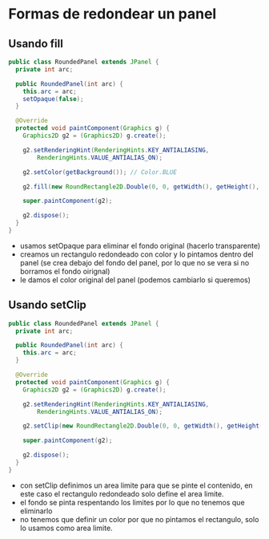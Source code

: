 # Formas de redondear un panel

## Usando fill
```java
public class RoundedPanel extends JPanel {
  private int arc;

  public RoundedPanel(int arc) {
    this.arc = arc;
    setOpaque(false);
  }

  @Override
  protected void paintComponent(Graphics g) {
    Graphics2D g2 = (Graphics2D) g.create();

    g2.setRenderingHint(RenderingHints.KEY_ANTIALIASING,
        RenderingHints.VALUE_ANTIALIAS_ON);

    g2.setColor(getBackground()); // Color.BLUE

    g2.fill(new RoundRectangle2D.Double(0, 0, getWidth(), getHeight(), arc, arc));

    super.paintComponent(g2);

    g2.dispose();
  }
}
```

- usamos setOpaque para eliminar el fondo original (hacerlo transparente)
- creamos un rectangulo redondeado con color y lo pintamos dentro del panel (se crea debajo del fondo del panel, por lo que no se vera si no borramos el fondo oirignal)
- le damos el color original del panel (podemos cambiarlo si queremos)

## Usando setClip
```java
public class RoundedPanel extends JPanel {
  private int arc;

  public RoundedPanel(int arc) {
    this.arc = arc;
  }

  @Override
  protected void paintComponent(Graphics g) {
    Graphics2D g2 = (Graphics2D) g.create();

    g2.setRenderingHint(RenderingHints.KEY_ANTIALIASING,
        RenderingHints.VALUE_ANTIALIAS_ON);

    g2.setClip(new RoundRectangle2D.Double(0, 0, getWidth(), getHeight(), arc, arc));

    super.paintComponent(g2);

    g2.dispose();
  }
}
```

- con setClip definimos un area limite para que se pinte el contenido, en este caso el rectangulo redondeado solo define el area limite.
- el fondo se pinta respentando los limites por lo que no tenemos que eliminarlo
- no tenemos que definir un color por que no pintamos el rectangulo, solo lo usamos como area limite.
